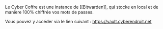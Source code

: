 Le Cyber Coffre est une instance de [[Bitwarden]], qui stocke en local et de manière 100% chiffrée vos mots de passes.

Vous pouvez y accéder via le lien suivant : https://vault.cyberendroit.net